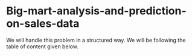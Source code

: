 # Big-mart-analysis-and-prediction-on-sales-data
We will handle this problem in a structured way. We will be following the table of content given below.
